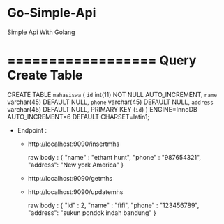 # Go-Simple-Api
Simple Api With Golang


==================
Query Create Table 
==================

CREATE TABLE `mahasiswa` (
  `id` int(11) NOT NULL AUTO_INCREMENT,
  `name` varchar(45) DEFAULT NULL,
  `phone` varchar(45) DEFAULT NULL,
  `address` varchar(45) DEFAULT NULL,
  PRIMARY KEY (`id`)
) ENGINE=InnoDB AUTO_INCREMENT=6 DEFAULT CHARSET=latin1;


- Endpoint :
    - http://localhost:9090/insertmhs

        raw body :
        {
            "name" : "ethant hunt",
            "phone" : "987654321",
            "address": "New york America"
        }

    - http://localhost:9090/getmhs

    - http://localhost:9090/updatemhs

        raw body :
        {
            "id" : 2,
            "name" : "fifi",
            "phone" : "123456789",
            "address": "sukun pondok indah bandung"
        }